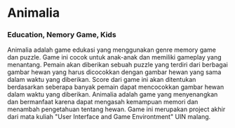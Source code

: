# Animalia

### Education, Nemory Game, Kids

Animalia adalah game edukasi yang menggunakan genre memory game dan puzzle. Game ini cocok untuk anak-anak dan memiliki gameplay yang menantang. Pemain akan diberikan sebuah puzzle yang terdiri dari berbagai gambar hewan yang harus dicocokkan dengan gambar hewan yang sama dalam waktu yang diberikan. Score dari game ini akan ditentukan berdasarkan seberapa banyak pemain dapat mencocokkan gambar hewan dalam waktu yang diberikan. Animalia adalah game yang menyenangkan dan bermanfaat karena dapat mengasah kemampuan memori dan menambah pengetahuan tentang hewan. Game ini merupakan project akhir dari mata kuliah "User Interface and Game Environtment" UIN malang.
